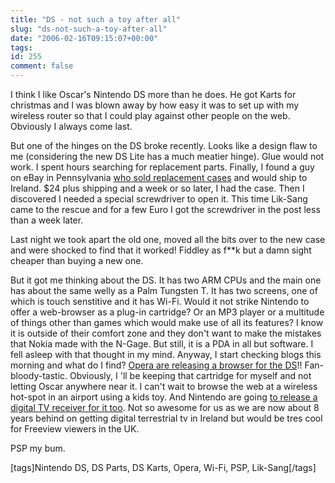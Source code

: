 ```yaml
---
title: "DS - not such a toy after all"
slug: "ds-not-such-a-toy-after-all"
date: "2006-02-16T09:15:07+00:00"
tags:
id: 255
comment: false
---
```


I think I like Oscar's Nintendo DS more than he does. He got Karts for christmas and I was blown away by how easy it was to set up with my wireless router so that I could play against other people on the web. Obviously I always come last.

But one of the hinges on the DS broke recently. Looks like a design flaw to me (considering the new DS Lite has a much meatier hinge). Glue would not work. I spent hours searching for replacement parts. Finally, I found a guy on eBay in Pennsylvania [who sold replacement cases](http://cgi.ebay.ie/ws/eBayISAPI.dll?ViewItem&item=8253509740&sspagename=ADME%3AL%3ARTQ%3A%3A1&rd=1) and would ship to Ireland. $24 plus shipping and a week or so later, I had the case. Then I discovered I needed a special screwdriver to open it. This time Lik-Sang came to the rescue and for a few Euro I got the screwdriver in the post less than a week later.

Last night we took apart the old one, moved all the bits over to the new case and were shocked to find that it worked! Fiddley as f**k but a damn sight cheaper than buying a new one.

But it got me thinking about the DS. It has two ARM CPUs and the main one has about the same welly as a Palm Tungsten T. It has two screens, one of which is touch senstitive and it has Wi-Fi. Would it not strike Nintendo to offer a web-browser as a plug-in cartridge? Or an MP3 player or a multitude of things other than games which would make use of all its features? I know it is outside of their comfort zone and they don't want to make the mistakes that Nokia made with the N-Gage. But still, it is a PDA in all but software. I fell asleep with that thought in my mind.
Anyway, I start checking blogs this morning and what do I find? [Opera are releasing a browser for the DS](http://www.russellbeattie.com/notebook/1008813.html)!! Fan-bloody-tastic. Obviously, I 'll be keeping that cartridge for myself and not letting Oscar anywhere near it. I can't wait to browse the web at a wireless hot-spot in an airport using a kids toy.
And Nintendo are going [to release a digital TV receiver for it too](http://us.gizmodo.com/gadgets/portable-media/more-nintendo-ds-developments-tv-and-browser-154888.php). Not so awesome for us as we are now about 8 years behind on getting digital terrestrial tv in Ireland but would be tres cool for Freeview viewers in the UK.

PSP my bum.

[tags]Nintendo DS, DS Parts, DS Karts, Opera, Wi-Fi, PSP, Lik-Sang[/tags]
